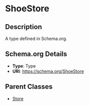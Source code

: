 # ShoeStore

## Description
A type defined in Schema.org.

## Schema.org Details
- **Type**: Type
- **URI**: https://schema.org/ShoeStore

## Parent Classes
- [Store](../Store.md)

